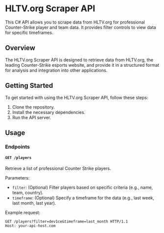 # HLTV.org Scraper API

This C# API allows you to scrape data from HLTV.org for professional Counter-Strike player and team data. It provides filter controls to view data for specific timeframes.

## Overview

The HLTV.org Scraper API is designed to retrieve data from HLTV.org, the leading Counter-Strike esports website, and provide it in a structured format for analysis and integration into other applications.

## Getting Started

To get started with using the HLTV.org Scraper API, follow these steps:

1. Clone the repository.
2. Install the necessary dependencies.
3. Run the API server.

## Usage

### Endpoints

#### `GET /players`

Retrieve a list of professional Counter Strike players.

Parameters:

- `filter`: (Optional) Filter players based on specific criteria (e.g., name, team, country).
- `timeframe`: (Optional) Specify a timeframe for the data (e.g., last week, last month, last year).

Example request:

```http
GET /players?filter=dev1ce&timeframe=last_month HTTP/1.1
Host: your-api-host.com
